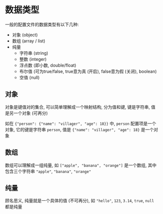 # 数据类型

一般的配置文件的数据类型有以下几种:
- 对象 (object)
- 数组 (array / list)
- 纯量
  - 字符串 (string)
  - 整数 (integer)
  - 浮点数 (即小数, double/float)
  - 布尔值 (可为true/false, true意为真 (开启), false意为假 (关闭), boolean)
  - 空值 (null)

## 对象
对象是键值对的集合, 可以简单理解成一个映射结构, 分为值和键, 键是字符串, 值是另一个对象 (可再分)

如在 `{"person": {"name": "villager", "age": 18}}` 中, `person` 配置项是一个对象, 它的键是字符串 `person`, 值是 `{"name": "villager", "age": 18}` 是一个对象

## 数组
数组可以理解成一组纯量, 如 `["apple", "banana", "orange"]` 是一个数组, 其中包含三个字符串 `"apple"`, `"banana"`, `"orange"`

## 纯量
顾名思义, 纯量就是一个具体的值 (不可再分), 如 `"hello"`, `123`, `3.14`, `true`, `null` 都是纯量